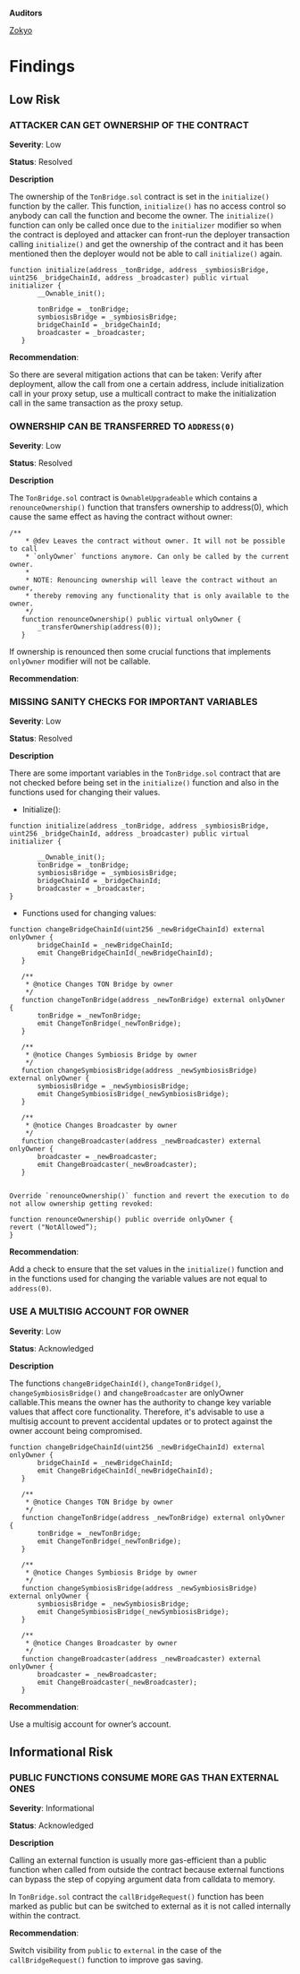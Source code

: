 **Auditors**

[Zokyo](https://x.com/zokyo_io)

# Findings

## Low Risk

### ATTACKER CAN GET OWNERSHIP OF THE CONTRACT

**Severity**: Low	

**Status**: Resolved

**Description**

The ownership of the `TonBridge.sol` contract is set in the `initialize()` function by the caller. This function, `initialize()` has no access control so anybody can call the function and become the owner. The `initialize()` function can only be called once due to the `initializer` modifier so when the contract is deployed and attacker can front-run the deployer transaction calling `initialize()` and get the ownership of the contract and it has been mentioned then the deployer would not be able to call `initialize()` again.
```solidity
function initialize(address _tonBridge, address _symbiosisBridge, uint256 _bridgeChainId, address _broadcaster) public virtual initializer { 
       __Ownable_init(); 

       tonBridge = _tonBridge;
       symbiosisBridge = _symbiosisBridge;
       bridgeChainId = _bridgeChainId;
       broadcaster = _broadcaster;
   }
```


**Recommendation**:

So there are several mitigation actions that can be taken:
Verify after deployment, allow the call from one a certain address, include initialization call in your proxy setup, use a multicall contract to make the initialization call in the same transaction as the proxy setup.

### OWNERSHIP CAN BE TRANSFERRED TO `ADDRESS(0)`

**Severity**: Low	

**Status**: Resolved

**Description**

The `TonBridge.sol` contract is `OwnableUpgradeable` which contains a `renounceOwnership()` function that transfers ownership to address(0), which cause the same effect as having the contract without owner:

```solidity
/**
    * @dev Leaves the contract without owner. It will not be possible to call
    * `onlyOwner` functions anymore. Can only be called by the current owner.
    *
    * NOTE: Renouncing ownership will leave the contract without an owner,
    * thereby removing any functionality that is only available to the owner.
    */
   function renounceOwnership() public virtual onlyOwner {
       _transferOwnership(address(0));
   }
```
If ownership is renounced then some crucial functions that implements `onlyOwner` modifier will not be callable.

**Recommendation**:

### MISSING SANITY CHECKS FOR IMPORTANT VARIABLES

**Severity**: Low	

**Status**: Resolved

**Description**

There are some important variables in the `TonBridge.sol` contract that are not checked before being set in the `initialize()` function and also in the functions used for changing their values.

- Initialize():
```solidity
function initialize(address _tonBridge, address _symbiosisBridge, uint256 _bridgeChainId, address _broadcaster) public virtual initializer {       

       __Ownable_init(); 
       tonBridge = _tonBridge;
       symbiosisBridge = _symbiosisBridge;
       bridgeChainId = _bridgeChainId;
       broadcaster = _broadcaster;
}
```

- Functions used for changing values:
```solidity
function changeBridgeChainId(uint256 _newBridgeChainId) external onlyOwner { 
       bridgeChainId = _newBridgeChainId;
       emit ChangeBridgeChainId(_newBridgeChainId);
   }

   /**
    * @notice Changes TON Bridge by owner
    */
   function changeTonBridge(address _newTonBridge) external onlyOwner {
       tonBridge = _newTonBridge;
       emit ChangeTonBridge(_newTonBridge);
   }

   /**
    * @notice Changes Symbiosis Bridge by owner
    */
   function changeSymbiosisBridge(address _newSymbiosisBridge) external onlyOwner {
       symbiosisBridge = _newSymbiosisBridge;
       emit ChangeSymbiosisBridge(_newSymbiosisBridge);
   }

   /**
    * @notice Changes Broadcaster by owner
    */
   function changeBroadcaster(address _newBroadcaster) external onlyOwner {
       broadcaster = _newBroadcaster;
       emit ChangeBroadcaster(_newBroadcaster);
   }


Override `renounceOwnership()` function and revert the execution to do not allow ownership getting revoked:

function renounceOwnership() public override onlyOwner { 
revert ("NotAllowed”); 
}
```

**Recommendation**:

Add a check to ensure that the set values in the `initialize()` function and in the functions used for changing the variable values are not equal to `address(0)`.

### USE A MULTISIG ACCOUNT FOR OWNER

**Severity**: Low	

**Status**: Acknowledged

**Description**

The functions `changeBridgeChainId()`, `changeTonBridge()`, `changeSymbiosisBridge()` and `changeBroadcaster` are onlyOwner callable.This means the owner has the authority to change key variable values that affect core functionality. Therefore, it's advisable to use a multisig account to prevent accidental updates or to protect against the owner account being compromised.
```solidity
function changeBridgeChainId(uint256 _newBridgeChainId) external onlyOwner { 
       bridgeChainId = _newBridgeChainId;
       emit ChangeBridgeChainId(_newBridgeChainId);
   }

   /**
    * @notice Changes TON Bridge by owner
    */
   function changeTonBridge(address _newTonBridge) external onlyOwner {
       tonBridge = _newTonBridge;
       emit ChangeTonBridge(_newTonBridge);
   }

   /**
    * @notice Changes Symbiosis Bridge by owner
    */
   function changeSymbiosisBridge(address _newSymbiosisBridge) external onlyOwner {
       symbiosisBridge = _newSymbiosisBridge;
       emit ChangeSymbiosisBridge(_newSymbiosisBridge);
   }

   /**
    * @notice Changes Broadcaster by owner
    */
   function changeBroadcaster(address _newBroadcaster) external onlyOwner {
       broadcaster = _newBroadcaster;
       emit ChangeBroadcaster(_newBroadcaster);
   }
```


**Recommendation**:

Use a multisig account for owner’s account.

## Informational Risk

### PUBLIC FUNCTIONS CONSUME MORE GAS THAN EXTERNAL ONES

**Severity**: Informational	

**Status**: Acknowledged

**Description**

Calling an external function is usually more gas-efficient than a public function when called from outside the contract because external functions can bypass the step of copying argument data from calldata to memory.

In `TonBridge.sol` contract the `callBridgeRequest()` function has been marked as public but can be switched to external as it is not called internally within the contract.



**Recommendation**:

Switch visibility from `public` to `external` in the case of the `callBridgeRequest()` function to improve gas saving.
